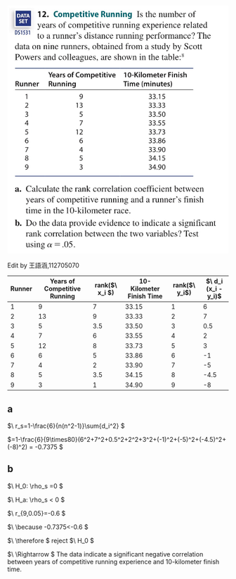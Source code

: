 ![image](https://github.com/HWTeng-Teaching/202502-Statistics-II/blob/main/112705070_YuHanWang/HW0526/S__3776117.jpg)

Edit by 王語涵,112705070

| Runner | Years of Competitive Running | rank($\ x_i \$) | 10-Kilometer Finish Time | rank($\ y_i\$) | $\ d_i (x_i - y_i)\$ |
|--------|------------------------------|-----------------|---------------------------|-----------|-----------------|
| 1      | 9                            | 7               | 33.15                     | 1         | 6               |
| 2      | 13                           | 9               | 33.33                     | 2         | 7               |
| 3      | 5                            | 3.5             | 33.50                     | 3         | 0.5             |
| 4      | 7                            | 6               | 33.55                     | 4         | 2               |
| 5      | 12                           | 8               | 33.73                     | 5         | 3               |
| 6      | 6                            | 5               | 33.86                     | 6         | -1              |
| 7      | 4                            | 2               | 33.90                     | 7         | -5              |
| 8      | 5                            | 3.5             | 34.15                     | 8         | -4.5            |
| 9      | 3                            | 1               | 34.90                     | 9         | -8              |


## a
$\ r_s=1-\frac{6}{n(n^2-1)}\sum{d_i^2} \$

$\=1-\frac{6}{9\times80}(6^2+7^2+0.5^2+2^2+3^2+(-1)^2+(-5)^2+(-4.5)^2+(-8)^2) = -0.7375 \$

## b
$\ H_0: \rho_s =0 \$

$\ H_a: \rho_s < 0 \$

$\ r_{9,0.05}=-0.6 \$

$\ \because -0.7375<-0.6 \$

$\ \therefore \$
reject
$\ H_0 \$

$\ \Rightarrow \$
The data indicate a significant negative correlation between years of competitive running experience and 10-kilometer finish time.
